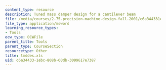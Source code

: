 ```yaml
---
content_type: resource
description: Tuned mass damper design for a cantilever beam
file: /media/courses/2-75-precision-machine-design-fall-2001/c6a344331ebc808b60db3099617e7387_tmddes.xls
file_type: application/msword
learning_resource_types:
- Tools
ocw_type: OCWFile
parent_title: Tools
parent_type: CourseSection
resourcetype: Other
title: tmddes.xls
uid: c6a34433-1ebc-808b-60db-3099617e7387
---
```

